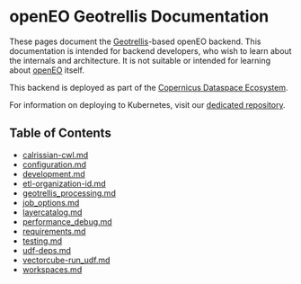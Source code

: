 
# openEO Geotrellis Documentation

These pages document the [Geotrellis](https://geotrellis.io/)-based openEO backend.
This documentation is intended for backend developers, who wish to learn about the internals and architecture.
It is not suitable or intended for learning about [openEO](https://openeo.org/) itself.

This backend is deployed as part of the [Copernicus Dataspace Ecosystem](https://documentation.dataspace.copernicus.eu/APIs/openEO/openEO.html).

For information on deploying to Kubernetes, visit our [dedicated repository](https://github.com/Open-EO/openeo-geotrellis-kubernetes).


## Table of Contents

- [calrissian-cwl.md](calrissian-cwl.md)
- [configuration.md](configuration.md)
- [development.md](development.md)
- [etl-organization-id.md](etl-organization-id.md)
- [geotrellis_processing.md](geotrellis_processing.md)
- [job_options.md](job_options.md)
- [layercatalog.md](layercatalog.md)
- [performance_debug.md](performance_debug.md)
- [requirements.md](requirements.md)
- [testing.md](testing.md)
- [udf-deps.md](udf-deps.md)
- [vectorcube-run_udf.md](vectorcube-run_udf.md)
- [workspaces.md](workspaces.md)
